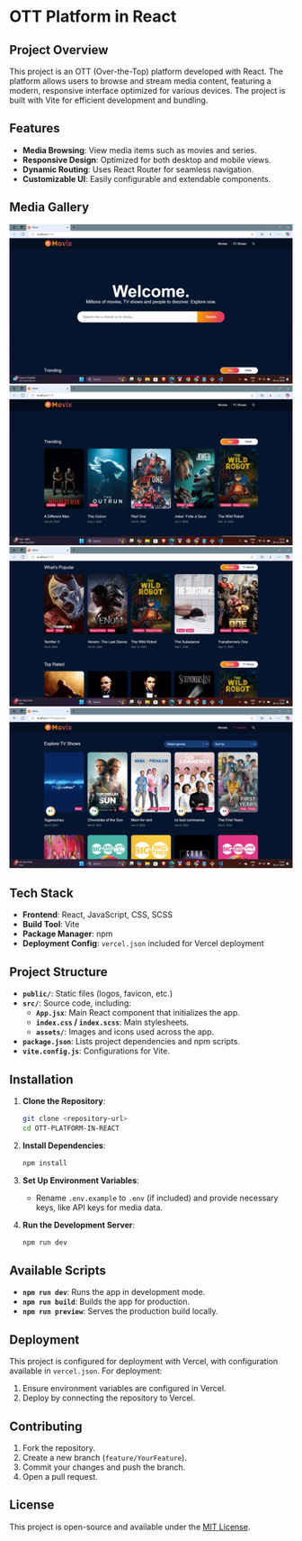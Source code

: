 
# OTT Platform in React

## Project Overview

This project is an OTT (Over-the-Top) platform developed with React. The platform allows users to browse and stream media content, featuring a modern, responsive interface optimized for various devices. The project is built with Vite for efficient development and bundling.

## Features

- **Media Browsing**: View media items such as movies and series.
- **Responsive Design**: Optimized for both desktop and mobile views.
- **Dynamic Routing**: Uses React Router for seamless navigation.
- **Customizable UI**: Easily configurable and extendable components.

## Media Gallery
<p align="center">
  <img src="./Screenshots/Home.png" alt="Home"/>
  <img src="./Screenshots/Trending.png" alt="Trending" />
  <img src="./Screenshots/Other.png" alt="Top rated" />
  <img src="./Screenshots/Tv_shows.png" alt="Tv shows" />
</p>


## Tech Stack

- **Frontend**: React, JavaScript, CSS, SCSS
- **Build Tool**: Vite
- **Package Manager**: npm
- **Deployment Config**: `vercel.json` included for Vercel deployment

## Project Structure

- **`public/`**: Static files (logos, favicon, etc.)
- **`src/`**: Source code, including:
  - **`App.jsx`**: Main React component that initializes the app.
  - **`index.css` / `index.scss`**: Main stylesheets.
  - **`assets/`**: Images and icons used across the app.
- **`package.json`**: Lists project dependencies and npm scripts.
- **`vite.config.js`**: Configurations for Vite.

## Installation

1. **Clone the Repository**:
   ```bash
   git clone <repository-url>
   cd OTT-PLATFORM-IN-REACT
   ```

2. **Install Dependencies**:
   ```bash
   npm install
   ```

3. **Set Up Environment Variables**:
   - Rename `.env.example` to `.env` (if included) and provide necessary keys, like API keys for media data.

4. **Run the Development Server**:
   ```bash
   npm run dev
   ```

## Available Scripts

- **`npm run dev`**: Runs the app in development mode.
- **`npm run build`**: Builds the app for production.
- **`npm run preview`**: Serves the production build locally.

## Deployment

This project is configured for deployment with Vercel, with configuration available in `vercel.json`. For deployment:

1. Ensure environment variables are configured in Vercel.
2. Deploy by connecting the repository to Vercel.

## Contributing

1. Fork the repository.
2. Create a new branch (`feature/YourFeature`).
3. Commit your changes and push the branch.
4. Open a pull request.

## License

This project is open-source and available under the [MIT License](LICENSE).
